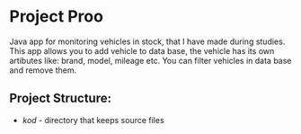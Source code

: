 # Project Proo

Java app for monitoring vehicles in stock, that I have made during studies.
<br>
This app allows you to add vehicle to data base, the vehicle has its own artibutes like: brand, model, mileage etc. You can filter vehicles in data base and remove them.

## Project Structure:
- *kod* - directory that keeps source files
